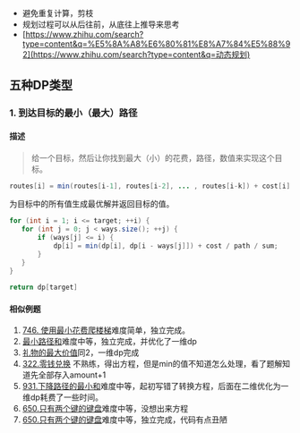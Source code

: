 - 避免重复计算，剪枝
- 规划过程可以从后往前，从底往上推导来思考
- [https://www.zhihu.com/search?type=content&q=%E5%8A%A8%E6%80%81%E8%A7%84%E5%88%92](https://www.zhihu.com/search?type=content&q=动态规划)

 ## 五种DP类型

###  1. 到达目标的最小（最大）路径

#### 描述

> 给一个目标，然后让你找到最大（小）的花费，路径，数值来实现这个目标。


```java
routes[i] = min(routes[i-1], routes[i-2], ... , routes[i-k]) + cost[i]
```

为目标中的所有值生成最优解并返回目标的值。

```java
for (int i = 1; i <= target; ++i) {
   for (int j = 0; j < ways.size(); ++j) {
       if (ways[j] <= i) {
           dp[i] = min(dp[i], dp[i - ways[j]]) + cost / path / sum;
       }
   }
}
 
return dp[target]
```

#### 相似例题

1. [746. 使用最小花费爬楼梯](https://leetcode-cn.com/problems/min-cost-climbing-stairs/?utm_source=LCUS&utm_medium=ip_redirect_q_uns&utm_campaign=transfer2china)难度简单，独立完成。
2. [最小路径和](https://leetcode-cn.com/problems/minimum-path-sum/)难度中等，独立完成，并优化了一维dp
3. [礼物的最大价值](https://leetcode-cn.com/problems/li-wu-de-zui-da-jie-zhi-lcof/)同2，一维dp完成
4. [322.零钱兑换](https://leetcode-cn.com/problems/coin-change/) 不熟练，得出方程，但是min的值不知道怎么处理，看了题解知道先全部存入amount+1
5. [931.下降路径的最小和](https://leetcode-cn.com/problems/minimum-falling-path-sum/)难度中等，起初写错了转换方程，后面在二维优化为一维dp耗费了一些时间。
6. [650.只有两个键的键盘](https://leetcode-cn.com/problems/2-keys-keyboard/)难度中等，没想出来方程
7. [650.只有两个键的键盘](https://leetcode-cn.com/problems/perfect-squares/)难度中等，独立完成，代码有点丑陋

​	
